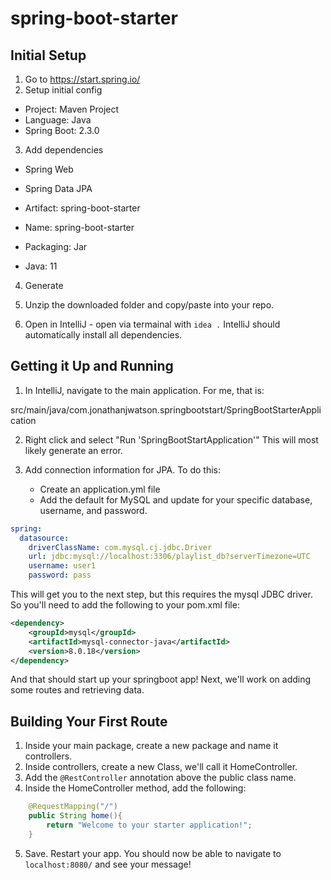 # spring-boot-starter

## Initial Setup
1. Go to https://start.spring.io/
2. Setup initial config

* Project: Maven Project
* Language: Java
* Spring Boot: 2.3.0

3. Add dependencies
* Spring Web
* Spring Data JPA

* Artifact: spring-boot-starter
* Name: spring-boot-starter
* Packaging: Jar
* Java: 11

4. Generate

5. Unzip the downloaded folder and copy/paste into your repo. 

6. Open in IntelliJ - open via termainal with `idea .` IntelliJ should automatically install all dependencies. 

## Getting it Up and Running

1. In IntelliJ, navigate to the main application. For me, that is: 

src/main/java/com.jonathanjwatson.springbootstart/SpringBootStarterApplication

2. Right click and select "Run 'SpringBootStartApplication'" This will most likely generate an error. 

3. Add connection information for JPA. To do this: 
    * Create an application.yml file
    * Add the default for MySQL and update for your specific database, username, and password.

```yml
spring:
  datasource:
    driverClassName: com.mysql.cj.jdbc.Driver
    url: jdbc:mysql://localhost:3306/playlist_db?serverTimezone=UTC
    username: user1
    password: pass
```
This will get you to the next step, but this requires the mysql JDBC driver. So you'll need to add the following to your pom.xml file:

```xml
<dependency>
    <groupId>mysql</groupId>
    <artifactId>mysql-connector-java</artifactId>
    <version>8.0.18</version>
</dependency>
```

And that should start up your springboot app! Next, we'll work on adding some routes and retrieving data. 

## Building Your First Route

1. Inside your main package, create a new package and name it controllers.
2. Inside controllers, create a new Class, we'll call it HomeController.
3. Add the `@RestController` annotation above the public class name. 
4. Inside the HomeController method, add the following: 

```java
    @RequestMapping("/")
    public String home(){
        return "Welcome to your starter application!";
    }
```
5. Save. Restart your app. You should now be able to navigate to `localhost:8080/` and see your message!

